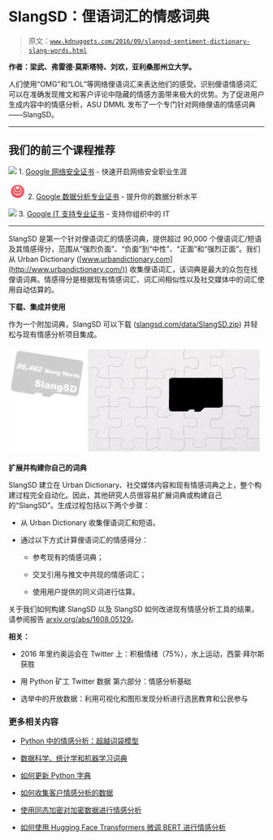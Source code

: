 # SlangSD：俚语词汇的情感词典

> 原文：[`www.kdnuggets.com/2016/09/slangsd-sentiment-dictionary-slang-words.html`](https://www.kdnuggets.com/2016/09/slangsd-sentiment-dictionary-slang-words.html)

**作者：梁武、弗雷德·莫斯塔特、刘欢，亚利桑那州立大学。**

人们使用“OMG”和“LOL”等网络俚语词汇来表达他们的感受。识别俚语情感词汇可以在准确发现推文和客户评论中隐藏的情感方面带来极大的优势。为了促进用户生成内容中的情感分析，ASU DMML 发布了一个专门针对网络俚语的情感词典——SlangSD。

* * *

## 我们的前三个课程推荐

![](img/0244c01ba9267c002ef39d4907e0b8fb.png) 1\. [Google 网络安全证书](https://www.kdnuggets.com/google-cybersecurity) - 快速开启网络安全职业生涯

![](img/e225c49c3c91745821c8c0368bf04711.png) 2\. [Google 数据分析专业证书](https://www.kdnuggets.com/google-data-analytics) - 提升你的数据分析水平

![](img/0244c01ba9267c002ef39d4907e0b8fb.png) 3\. [Google IT 支持专业证书](https://www.kdnuggets.com/google-itsupport) - 支持你组织中的 IT

* * *

SlangSD 是第一个针对俚语词汇的情感词典，提供超过 90,000 个俚语词汇/短语及其情感得分，范围从“强烈负面”、“负面”到“中性”、“正面”和“强烈正面”。我们从 Urban Dictionary ([www.urbandictionary.com](http://www.urbandictionary.com/)) 收集俚语词汇，该词典是最大的众包在线俚语词典。情感得分是根据现有情感词汇、词汇间相似性以及社交媒体中的词汇使用自动估算的。

**下载、集成并使用**

作为一个附加词典，SlangSD 可以下载 ([slangsd.com/data/SlangSD.zip](http://slangsd.com/data/SlangSD.zip)) 并轻松与现有情感分析项目集成。

![Slang SD](img/21883d81980ad46ed9559944d90b9ee2.png)

**扩展并构建你自己的词典**

SlangSD 建立在 Urban Dictionary、社交媒体内容和现有情感词典之上，整个构建过程完全自动化。因此，其他研究人员很容易扩展词典或构建自己的“SlangSD”。生成过程包括以下两个步骤：

+   从 Urban Dictionary 收集俚语词汇和短语。

+   通过以下方式计算俚语词汇的情感得分：

    +   参考现有的情感词典；

    +   交叉引用与推文中共现的情感词汇；

    +   使用用户提供的同义词进行估算。

关于我们如何构建 SlangSD 以及 SlangSD 如何改进现有情感分析工具的结果，请参阅报告 [arxiv.org/abs/1608.05129](https://arxiv.org/abs/1608.05129)。

**相关：**

+   2016 年里约奥运会在 Twitter 上：积极情绪（75%），水上运动，西蒙·拜尔斯获胜

+   用 Python 矿工 Twitter 数据 第六部分：情感分析基础

+   选举中的开放数据：利用可视化和图形发现分析进行选民教育和公民参与

### 更多相关内容

+   [Python 中的情感分析：超越词袋模型](https://www.kdnuggets.com/sentiment-analysis-in-python-going-beyond-bag-of-words)

+   [数据科学、统计学和机器学习词典](https://www.kdnuggets.com/2022/05/data-science-statistics-machine-learning-dictionary.html)

+   [如何更新 Python 字典](https://www.kdnuggets.com/2023/02/update-python-dictionary.html)

+   [如何收集客户情感分析的数据](https://www.kdnuggets.com/2022/12/collect-data-customer-sentiment-analysis.html)

+   [使用同态加密对加密数据进行情感分析](https://www.kdnuggets.com/2022/12/zama-sentiment-analysis-encrypted-data-homomorphic-encryption.html)

+   [如何使用 Hugging Face Transformers 微调 BERT 进行情感分析](https://www.kdnuggets.com/how-to-fine-tune-bert-sentiment-analysis-hugging-face-transformers)

